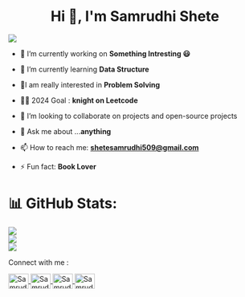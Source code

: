 
<!--### # Hi, Samrudhi this side. ✨
**Samrudhi00/Samrudhi00** is a ✨ _special_ ✨ repository because its `README.md` (this file) appears on your GitHub profile.
-->

<h1 align="center">Hi 👋, I'm Samrudhi Shete</h1>



![](https://komarev.com/ghpvc/?username=Samrudhi00&color=green)



- 🔭 I’m currently working on **Something Intresting 😃**
  
- 🌱 I’m currently learning **Data Structure**
  
- 👨‍I am really interested in **Problem Solving**
  
- 👨‍💻 2024 Goal : **knight on Leetcode**
  
- 👯 I’m looking to collaborate on projects and open-source projects
  
- 💬 Ask me about ...**anything**

- 📫 How to reach me: **shetesamrudhi509@gmail.com**
  
- ⚡ Fun fact: **Book Lover**


  
# 📊 GitHub Stats:
![](https://github-readme-stats.vercel.app/api?username=Samrudhi00&theme=dark&hide_border=false&include_all_commits=false&count_private=false)<br/>
![](https://github-readme-streak-stats.herokuapp.com/?user=Samrudhi00&theme=dark&hide_border=false)<br/>
![](https://github-readme-stats.vercel.app/api/top-langs/?username=Samrudhi00&theme=dark&hide_border=false&include_all_commits=false&count_private=false&layout=compact)


Connect with me :

<p align="left">
  <a href="https://www.linkedin.com/in/samrudhi-shete-807a9320a" target="blank">
    <img align="center" src="https://raw.githubusercontent.com/rahuldkjain/github-profile-readme-generator/master/src/images/icons/Social/linked-in-alt.svg" alt="SamrudhiShete" height="30" width="40" />
  </a>
  <a href="https://www.leetcode.com/Samrudhi_01" target="blank">
    <img align="center" src="https://raw.githubusercontent.com/rahuldkjain/github-profile-readme-generator/master/src/images/icons/Social/leet-code.svg" alt="SamrudhiShete" height="30" width="40" />
  </a>
  <a href="https://www.codechef.com/users/samrudhi_13" target="blank">
    <img align="center" src="https://cdn.jsdelivr.net/npm/simple-icons@v3/icons/codechef.svg" alt="SamrudhiShete" height="30" width="40" />
  </a>
  <a href="https://auth.geeksforgeeks.org/user/samrudhi00" target="blank">
    <img align="center" src="https://raw.githubusercontent.com/rahuldkjain/github-profile-readme-generator/master/src/images/icons/Social/geeks-for-geeks.svg" alt="SamrudhiShete" height="30" width="40" />
  </a>
</p>





